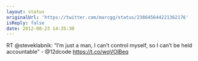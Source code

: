 ```yaml
---
layout: status
originalUrl: 'https://twitter.com/marcgg/status/238645644221362176'
isReply: false
date: 2012-08-23 14:35:30
---
```


RT @steveklabnik: “I’m just a man, I can’t control myself, so I can’t be held accountable” - @12dcode https://t.co/wqVOlBeq
